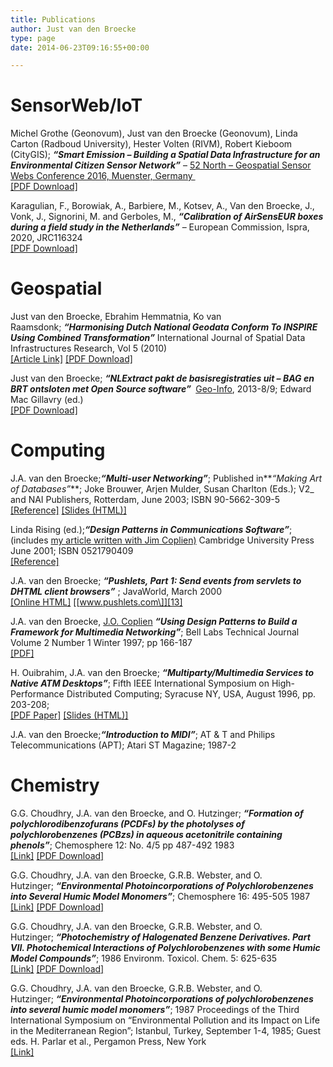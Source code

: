 ```yaml
---
title: Publications
author: Just van den Broecke
type: page
date: 2014-06-23T09:16:55+00:00

---
```

# SensorWeb/IoT

Michel Grothe (Geonovum), Just van den Broecke (Geonovum), Linda Carton (Radboud University), Hester Volten (RIVM), Robert Kieboom (CityGIS); **_&#8220;Smart Emission &#8211; Building a Spatial Data Infrastructure for an Environmental Citizen Sensor Network&#8221;_** &#8211; [52 North &#8211; Geospatial Sensor Webs Conference 2016, Muenster, Germany&nbsp;][1]  
[\[PDF Download\]][2]

Karagulian, F., Borowiak, A., Barbiere, M., Kotsev, A., Van den Broecke, J., Vonk, J., Signorini, M. and Gerboles, M., **_&#8220;Calibration of AirSensEUR boxes during a field study in the Netherlands&#8221;_** &#8211; European Commission, Ispra, 2020, JRC116324  
[\[PDF Download\]][3]

# Geospatial

Just van den Broecke, Ebrahim Hemmatnia, Ko van Raamsdonk;&nbsp;**_&#8220;Harmonising Dutch National Geodata Conform To INSPIRE Using Combined Transformation&#8221;_**&nbsp;International Journal of Spatial Data Infrastructures Research, Vol 5 (2010)  
[\[Article Link\]][4] [\[PDF Download\]][5]

Just van den Broecke;&nbsp;**_&#8220;NLExtract pakt de basisregistraties uit &#8211; BAG en BRT ontsloten met Open Source software&#8221;&nbsp;_** [Geo-Info][6], 2013-8/9; Edward Mac Gillavry (ed.)  
[\[PDF Download\]][7]

# Computing

J.A. van den Broecke;**_&#8220;Multi-user Networking&#8221;_**; Published in**_&#8220;Making Art of Databases&#8221;_**; Joke Brouwer, Arjen Mulder, Susan Charlton (Eds.); V2_ and NAI Publishers, Rotterdam, June 2003; ISBN 90-5662-309-5  
[\[Reference\]][8] [\[Slides (HTML)\]][9]

Linda Rising (ed.);**_&#8220;Design Patterns in Communications Software&#8221;_**; (includes [my article written with Jim Coplien)][10] Cambridge University Press June 2001; ISBN 0521790409  
[\[Reference\]][11]

J.A. van den Broecke;&nbsp;**_&#8220;Pushlets, Part 1: Send events from servlets to DHTML client browsers&#8221;_**&nbsp;; JavaWorld, March 2000  
[\[Online HTML\]][12] [\[www.pushlets.com\]][13]

J.A. van den Broecke, [J.O. Coplien][14] **_&#8220;Using Design Patterns to Build a Framework for Multimedia Networking&#8221;_**; Bell Labs Technical Journal Volume 2 Number 1 Winter 1997; pp 166-187  
[\[PDF\]][15]

H. Ouibrahim, J.A. van den Broecke;&nbsp;**_&#8220;Multiparty/Multimedia Services to Native ATM Desktops&#8221;_**; Fifth IEEE International Symposium on High-Performance Distributed Computing; Syracuse NY, USA, August 1996, pp. 203-208;  
[\[PDF Paper\]][16] [\[Slides (HTML)\]][17]

J.A. van den Broecke;**_&#8220;Introduction to MIDI&#8221;_**; AT & T and Philips Telecommunications (APT); Atari ST Magazine; 1987-2

# Chemistry

G.G. Choudhry, J.A. van den Broecke, and O. Hutzinger;&nbsp;**_&#8220;Formation of polychlorodibenzofurans (PCDFs) by the photolyses of polychlorobenzenes (PCBzs) in aqueous acetonitrile containing phenols&#8221;_**; Chemosphere 12: No. 4/5 pp 487-492 1983  
[\[Link\]][18] [\[PDF Download\]][19]

G.G. Choudhry, J.A. van den Broecke, G.R.B. Webster, and O. Hutzinger;&nbsp;**_&#8220;Environmental Photoincorporations of Polychlorobenzenes into Several Humic Model Monomers&#8221;_**; Chemosphere 16: 495-505 1987  
[\[Link\]][20] [\[PDF Download\]][21]

G.G. Choudhry, J.A. van den Broecke, G.R.B. Webster, and O. Hutzinger;&nbsp;**_&#8220;Photochemistry of Halogenated Benzene Derivatives. Part VII. Photochemical Interactions of Polychlorobenzenes with some Humic Model Compounds&#8221;_**; 1986 Environm. Toxicol. Chem. 5: 625-635  
[\[Link\]][22] [\[PDF Download\]][23]

G.G. Choudhry, J.A. van den Broecke, G.R.B. Webster, and O. Hutzinger;&nbsp;**_&#8220;Environmental Photoincorporations of polychlorobenzenes into several humic model monomers&#8221;_**; 1987 Proceedings of the Third International Symposium on &#8220;Environmental Pollution and its Impact on Life in the Mediterranean Region&#8221;; Istanbul, Turkey, September 1-4, 1985; Guest eds. H. Parlar et al., Pergamon Press, New York  
[\[Link\]][24]

[1]: http://52north.org/files/sensorweb/GSWConference2016/Geospatial_Sensor_Webs_Conference_2016_2.pdf
[2]: http://smartplatform.readthedocs.io/en/latest/_static/dissemination/sensorweb-munster-30aug2016/paper-munster-conf.pdf
[3]: https://www.researchgate.net/publication/344163000_Calibration_of_AirSensEUR_boxes_during_a_field_study_in_the_Netherlands
[4]: http://ijsdir.jrc.ec.europa.eu/index.php/ijsdir/article/view/181
[5]: https://files.justobjects.nl/jo/assets/doc/inspire-harm-jrc-2010.pdf
[6]: http://www.geo-info.nl/
[7]: https://files.justobjects.nl/jo/assets/doc/nlextract-geoinfo-130908.pdf
[8]: http://www.v2.nl/publishing/making-art-of-databases
[9]: https://files.justobjects.nl/jo/assets/presentation/deaf03/slide.0.0.html
[10]: https://files.justobjects.nl/jo/assets/doc/bltj97.pdf
[11]: http://portal.acm.org/citation.cfm?id=566110
[12]: http://www.javaworld.com/jw-03-2000/jw-03-pushlet.html
[13]: http://www.pushlets.com/
[14]: http://www.linkedin.com/in/coplien
[15]: https://files.justobjects.nl/jo/assets/doc/bltj97.pdf
[16]: https://files.justobjects.nl/jo/assets/doc/hpdc96.pdf
[17]: https://files.justobjects.nl/jo/assets/doc/hpdc-slides/index.htm
[18]: http://www.sciencedirect.com/science/article/pii/0045653583901984
[19]: https://files.justobjects.nl/jo/assets/doc/choudhry1983.pdf
[20]: http://www.sciencedirect.com/science/article/pii/0045653587902578
[21]: https://files.justobjects.nl/jo/assets/doc/choudhry1987.pdf
[22]: ttp://onlinelibrary.wiley.com/doi/10.1002/etc.5620050703/abstract
[23]: https://files.justobjects.nl/jo/assets/doc/choudhry1986.pdf
[24]: http://www.sciencedirect.com/science/article/pii/0045653587902578

